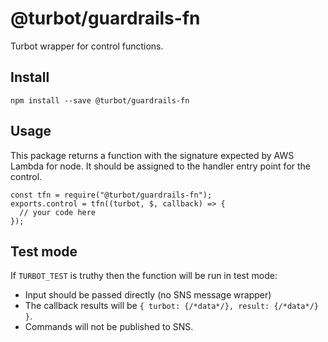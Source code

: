 # @turbot/guardrails-fn

Turbot wrapper for control functions.

## Install

    npm install --save @turbot/guardrails-fn

## Usage

This package returns a function with the signature expected by AWS Lambda for node. It should
be assigned to the handler entry point for the control.

    const tfn = require("@turbot/guardrails-fn");
    exports.control = tfn((turbot, $, callback) => {
      // your code here
    });

## Test mode

If `TURBOT_TEST` is truthy then the function will be run in test mode:

- Input should be passed directly (no SNS message wrapper)
- The callback results will be `{ turbot: {/*data*/}, result: {/*data*/} }`.
- Commands will not be published to SNS.
